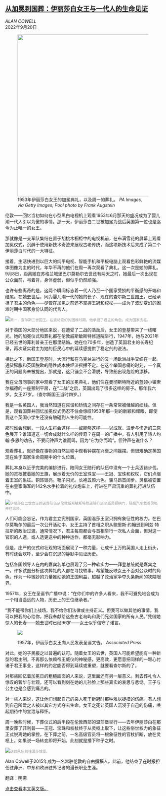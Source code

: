 <!--1663663021000-->
[从加冕到国葬：伊丽莎白女王与一代人的生命见证](https://cn.nytimes.com/world/20220920/queen-elizabeth-funeral-coronation/)
------

<address>ALAN COWELL</address><time pudate="2022-09-20 04:10:14" datetime="2022-09-20 04:10:14">2022年9月20日</time><figure><img src="https://images.weserv.nl/?url=static01.nyt.com/images/2022/09/19/world/19queen-swap/merlin_213463275_9157b5fd-e251-410c-a398-08a73b6f7aa6-master1050.jpg" width="1050" height="522"><figcaption>1953年伊丽莎白女王的加冕典礼，以及周一的葬礼。 <cite>PA Images, via Getty Images; Pool photo by Frank Augstein</cite></figcaption></figure><section><p>伦敦——回忆当初如何在小型黑白电视机上观看1953年6月那天的盛况成为了婴儿潮一代人引以为傲的事情。那一天，伊丽莎白二世被加冕为战后英国第一位也是迄今为止唯一的女王。</p><p>那就像是一支军队集结在置于胡桃木橱柜中的电视机前，在布满雪花的屏幕上观看加冕仪式，沉醉于使用新技术奇迹来展现古老传统，而这项新技术后来成了第二个伊丽莎白时代的一大特征。</p><p>接着，生活快进到以巨大的纯平电视、智能手机和平板电脑上观看色彩鲜艳的流媒体图像为主的时代，年华不再的他们在周一再次观看了典礼，这一次是她的葬礼。9月8日，距离她在苏格兰城堡巴尔莫勒尔去世还有两天之时，她最后一次出现在公众面前，弓着背，身体虚弱，但似乎仍然顽强。</p><p>也许有些离奇的是，这两个瞬间标志着一代人乃至一个国家受损的平衡感的开端和结尾。在她去世后，同为婴儿潮一代的她的长子、现在的查尔斯三世国王，已经承担了君主的角色——尽管在加冕之前还不掌握王冠和权杖——成为了波动变幻的困难时期中国家身份认同的代言人。</p><p><img src="https://images.weserv.nl/?url=static01.nyt.com/images/2022/09/19/world/19queen-essay-2/merlin_213454368_6c4593fb-f23d-4837-972e-1fd54a658977-master1050.jpg"><small style="color: #999;">周一，查尔斯三世国王。在波动变幻的困难时期，他承担了君主的角色，成为国家支柱。</small></p><p>对于英国的大部分地区来说，在遭受了二战的浩劫后，女王的登基带来了一线曙光。她的加冕仪式和葬礼都在伦敦威斯敏斯特修道院举行，1947年，她与2021年已经去世的菲利普亲王在那里结婚。她在位70多年，创造了英国君主的长寿纪录，再次证实君主为她的臣民心中的延续感提供了稳定剂的说法。</p><p>相比之下，新国王登基时，大流行和在乌克兰进行的又一场欧洲战争交织在一起。通货膨胀和英国脱欧的隐性成本使经济摇摆不定。在这个举国悲痛的时刻，一个真正的问题尚未被提出，那就是，这只锚会不会滑脱，导致船出现危险的漂移。</p><p>我在父母同事的家中观看了女王的加冕典礼，他们住在曼彻斯特附近的蓝领小镇索尔福德的一座预制平房，在“二战”之后，英国出现了很多这样的房子。那年我六岁。女王27岁。（查尔斯国王当时四岁。）</p><p>我是一名英国人，我当然知道在诙谐和矫情之间存在一条常常被僭越的细线。但是，观看国葬并回忆加冕仪式仍忍不住会惊叹1953年那一刻的新颖和耀眼，即使我这个英国小学生还没有触碰到人生的可能性。</p><p>那时谁会想到，一段人生将会这样——或能够这样——以成就、进步与伤逝的三原色展开？谁知道这一切会成就什么样的传奇？在周一的广播中，有人引用了诗人约翰·多恩的劝告，不要问钟声为谁而鸣，因为“它为你而鸣”。但钟声在说什么？</p><p>观看葬礼，就好像在事物的自然进程中观看钟摆在兴衰之间摇摆。但很难确定英国现在处于国家生命周期中的什么位置。</p><p>葬礼本身以近乎完美的编排进行。陪同女王随行的队伍中没有一个士兵迈错步伐。她的灵柩披着她的王旗，展示着无价的王室珠宝——王冠、宝珠和权杖，它们点缀着王室的象征。铜饰锃亮。靴子闪光。长袍五颜六色。骏马昂首阔步。灵柩被安置在由皇家海军的142名水手拉着的礼仪炮车上，行进在严肃沉重的葬礼行进队伍中。</p><p><img src="https://images.weserv.nl/?url=static01.nyt.com/images/2022/09/19/world/19queen-ledeall-add/merlin_213454995_121bcafd-6227-472e-b100-013683e24389-master1050.jpg"><small style="color: #999;">伊丽莎白二世女王的送葬队伍从伦敦威斯敏斯特修道院行进至威灵顿拱门，随后汽车载着灵柩开往温莎。</small></p><p>人们可能会忘记，作为君主立宪制国家，英国温莎王室只拥有象征性的权力。在巴尔莫勒尔的最后一次公开活动中，女王主持了首相之职从鲍里斯·约翰逊到利兹·特拉斯的政治过渡。通常情况下，君主每周都会与首相举行一次私人会面，但对这一官职的人选，或人选更迭中的种种运作，都毫无影响力。</p><p>但是，庄严的仪式和壮观的场面展现了一种力量，让成千上万的英国人走上街头，有时还会欢呼，至少会在沉思的静默中见证历史。</p><p>包括各国领导人在内的嘉宾名单也展现了另一种软实力——拜登总统就是嘉宾之一。许多试图分析这次葬礼的人都在寻找轶事，希望能反映女王不面对公众时的角色，作为一种微妙的力量推动她的王国利益，超越了政治家争夺头条新闻的狭隘眼界。</p><p>1957年，女王在圣诞节广播中说：“在你们中的许多人看来，我不可避免地会成为一个相当遥远的人物，历史上的王位继承者。”</p><p>“我不能带你们上战场。我不给你们法律或主持正义。但我可以做其他的事情。我可以把我的心给你，把我奉献给这些古老岛屿和我们兄弟国家的所有人民。”凭借她惊人的长寿——她去世时已经96岁——女王似乎信守了诺言。</p><p><figure><img src="https://images.weserv.nl/?url=static01.nyt.com/images/2022/09/19/world/19queen-ledeall-3/merlin_100615027_b9f49e89-b049-4ab8-bec4-6e8416b12205-jumbo.jpg"></p><figcaption>1957年，伊丽莎白女王向人民发表圣诞文告。 <cite>Associated Press</cite></figcaption></figure><p>对此，她的子民报之以普遍的认可。随着女王的去世，英国人可能希望能有一种新型的君主制，不再那么依赖帝王威仪的神秘感，更高效，更愿意把同样的一颗心付诸于君王事业，这样的约定能否得到延续或重塑，就要看查尔斯的了。</p><p>对那些回忆着加冕日的粗糙画面的人来说，这里面还有另一层意义。剥去葬礼令人惊叹的奢华与壮观，还可以看到刻在她的儿孙脸上那些真实的哀思与悲恸。王子与公主也是会感到痛苦的。</p><p>对一些人来说，这让他们想起自己的亲人死于新冠时那种难以捉摸的伤痛。有人想到自己所爱之人被以其它方式夺去生命。女王之死让英国人沉浸于自己的伤痛，唤起期待中的宣泄与释怀。</p><p>周一晚些时候，下葬仪式的后半段在伦敦西部的温莎堡举行——去年伊丽莎白在那里安葬了菲利普——王冠、宝珠和权杖终于从灵柩上取下，让这些俗世权力的象征正式脱离她的掌控。在下葬之前，一名高级官员将一根象征性的官杖折断，放在灵柩上。如果说一场转变即将开始，此刻就是播下种子之时。</p><p><img src="https://images.weserv.nl/?url=static01.nyt.com/images/2022/09/19/world/19queen-essay-end/merlin_213449532_79953ac6-ba20-4a7b-b22c-adec85e75f02-master1050.jpg"><small style="color: #999;">送葬队伍前往温莎城堡。</small></p></section><footer>Alan Cowell于2015年成为一名常驻伦敦的自由撰稿人。此前，他结束了在时报担任驻非洲、中东和欧洲驻外记者的漫长职业生涯。<p>翻译：明斋</p><p><a rel="nofollow" target="_blank" href="https://www.nytimes.com/2022/09/19/world/europe/queen-elizabeth-funeral-coronation.html">点击查看本文英文版。</a></p></footer>
